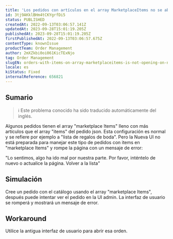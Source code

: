 ```yaml
---
title: 'Los pedidos con artículos en el array MarketplaceItems no se abren en New UI Admin'
id: 3tj9AKklBHm4tCKYgrfDi5
status: PUBLISHED
createdAt: 2022-09-13T03:06:57.141Z
updatedAt: 2023-09-28T15:01:19.205Z
publishedAt: 2023-09-28T15:01:19.205Z
firstPublishedAt: 2022-09-13T03:06:57.675Z
contentType: knownIssue
productTeam: Order Management
author: 2mXZkbi0oi061KicTExNjo
tag: Order Management
slugEN: orders-with-items-on-array-marketplaceitems-is-not-opening-on-new-ui-admin
locale: es
kiStatus: Fixed
internalReference: 656821
---
```


## Sumario

>ℹ️ Este problema conocido ha sido traducido automáticamente del inglés.



Algunos pedidos tienen el array "marketplace Items" lleno con más artículos que el array "items" del pedido json. Esta configuración es normal y se refiere por ejemplo a "lista de regalos de boda".
Pero la Nueva UI no está preparada para manejar este tipo de pedidos con items en "marketplace Items" y rompe la página con un mensaje de error:


"Lo sentimos, algo ha ido mal por nuestra parte.
Por favor, inténtelo de nuevo o actualice la página.
Volver a la lista"



##

## Simulación



Cree un pedido con el catálogo usando el array "marketplace Items", después puede intentar ver el pedido en la UI admin. La interfaz de usuario se romperá y mostrará un mensaje de error.



## Workaround


Utilice la antigua interfaz de usuario para abrir esa orden.





